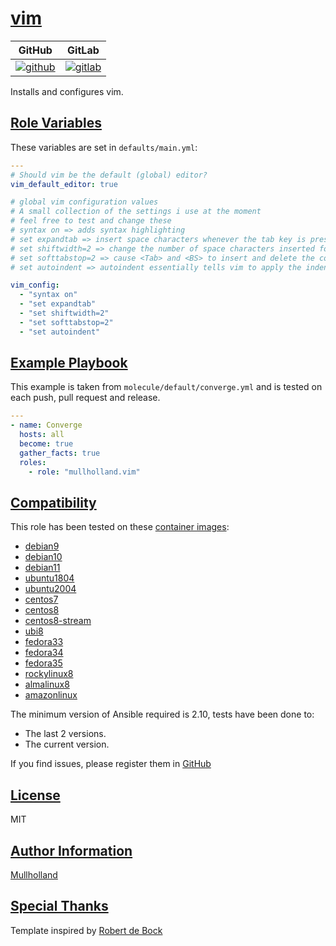 # [vim](#vim)

|GitHub|GitLab|
|------|------|
|[![github](https://github.com/mullholland/ansible-role-vim/workflows/Ansible%20Molecule/badge.svg)](https://github.com/mullholland/ansible-role-vim/actions)|[![gitlab](https://gitlab.com/mullholland/ansible-role-vim/badges/master/pipeline.svg)](https://gitlab.com/mullholland/ansible-role-vim)|[![quality](https://img.shields.io/ansible/quality/unset)](https://galaxy.ansible.com/mullholland/vim)|

Installs and configures vim.

## [Role Variables](#role-variables)

These variables are set in `defaults/main.yml`:
```yaml
---
# Should vim be the default (global) editor?
vim_default_editor: true

# global vim configuration values
# A small collection of the settings i use at the moment
# feel free to test and change these
# syntax on => adds syntax highlighting
# set expandtab => insert space characters whenever the tab key is pressed
# set shiftwidth=2 => change the number of space characters inserted for indentation
# set softtabstop=2 => cause <Tab> and <BS> to insert and delete the correct number of spaces
# set autoindent => autoindent essentially tells vim to apply the indentation of the current line to the next

vim_config:
  - "syntax on"
  - "set expandtab"
  - "set shiftwidth=2"
  - "set softtabstop=2"
  - "set autoindent"
```


## [Example Playbook](#example-playbook)

This example is taken from `molecule/default/converge.yml` and is tested on each push, pull request and release.
```yaml
---
- name: Converge
  hosts: all
  become: true
  gather_facts: true
  roles:
    - role: "mullholland.vim"
```





## [Compatibility](#compatibility)

This role has been tested on these [container images](https://hub.docker.com/u/mullholland):

-   [debian9](https://hub.docker.com/r/mullholland/docker-molecule-debian9)
-   [debian10](https://hub.docker.com/r/mullholland/docker-molecule-debian10)
-   [debian11](https://hub.docker.com/r/mullholland/docker-molecule-debian11)
-   [ubuntu1804](https://hub.docker.com/r/mullholland/docker-molecule-ubuntu1804)
-   [ubuntu2004](https://hub.docker.com/r/mullholland/docker-molecule-ubuntu2004)
-   [centos7](https://hub.docker.com/r/mullholland/docker-molecule-centos7)
-   [centos8](https://hub.docker.com/r/mullholland/docker-molecule-centos8)
-   [centos8-stream](https://hub.docker.com/r/mullholland/docker-molecule-centos8-stream)
-   [ubi8](https://hub.docker.com/r/mullholland/docker-molecule-ubi8)
-   [fedora33](https://hub.docker.com/r/mullholland/docker-molecule-fedora33)
-   [fedora34](https://hub.docker.com/r/mullholland/docker-molecule-fedora34)
-   [fedora35](https://hub.docker.com/r/mullholland/docker-molecule-fedora35)
-   [rockylinux8](https://hub.docker.com/r/mullholland/docker-molecule-rockylinux8)
-   [almalinux8](https://hub.docker.com/r/mullholland/docker-molecule-almalinux8)
-   [amazonlinux](https://hub.docker.com/r/mullholland/docker-molecule-amazonlinux)

The minimum version of Ansible required is 2.10, tests have been done to:

-   The last 2 versions.
-   The current version.





If you find issues, please register them in [GitHub](https://github.com/mullholland/ansible-role-vim/issues)

## [License](#license)

MIT


## [Author Information](#author-information)

[Mullholland](https://github.com/mullholland)

## [Special Thanks](#special-thanks)

Template inspired by [Robert de Bock](https://github.com/robertdebock)
